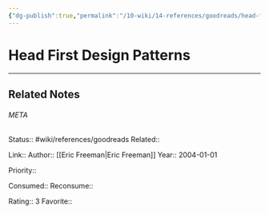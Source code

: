 ```yaml
---
{"dg-publish":true,"permalink":"/10-wiki/14-references/goodreads/head-first-design-patterns/"}
---
```


# Head First Design Patterns
---

## Related Notes




###### META
Status:: #wiki/references/goodreads
Related:: 

Link:: 
Author:: [[Eric Freeman\|Eric Freeman]]
Year:: 2004-01-01

Priority:: 

Consumed:: 
Reconsume:: 

Rating:: 3
Favorite:: 
